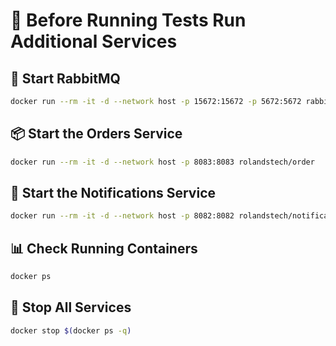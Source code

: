 # 📘 Before Running Tests Run Additional Services
## 🐇 Start RabbitMQ
```bash
docker run --rm -it -d --network host -p 15672:15672 -p 5672:5672 rabbitmq:3.10.5-management
```

## 📦 Start the Orders Service
```bash
docker run --rm -it -d --network host -p 8083:8083 rolandstech/order
```

## 🔔 Start the Notifications Service
```bash
docker run --rm -it -d --network host -p 8082:8082 rolandstech/notification-service
```

## 📊 Check Running Containers
```bash
docker ps
```

## 🛑 Stop All Services
```bash
docker stop $(docker ps -q)

